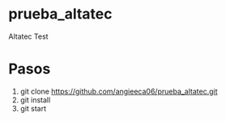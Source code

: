# prueba_altatec
Altatec Test

# Pasos
1. git clone https://github.com/angieeca06/prueba_altatec.git
2. git install
3. git start

